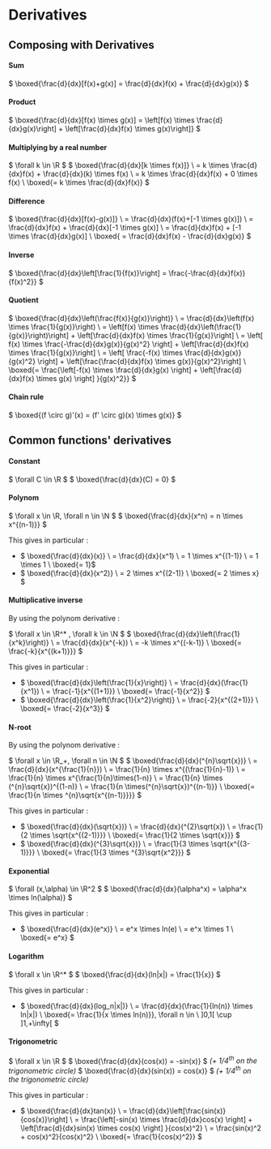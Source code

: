 # Derivatives

## Composing with Derivatives

#### Sum

$ \boxed{\frac{d}{dx}[f(x)+g(x)] = \frac{d}{dx}f(x) + \frac{d}{dx}g(x)} $

#### Product

$ \boxed{\frac{d}{dx}[f(x) \times g(x)] = \left[f(x) \times \frac{d}{dx}g(x)\right] + \left[\frac{d}{dx}f(x) \times g(x)\right]} $

#### Multiplying by a real number

$ \forall k \in \R $
$ \boxed{\frac{d}{dx}[k \times f(x)]}
\\ = k \times \frac{d}{dx}f(x) + \frac{d}{dx}(k) \times f(x)
\\ = k \times \frac{d}{dx}f(x) + 0 \times f(x)
\\ \boxed{= k \times \frac{d}{dx}f(x)} $

#### Difference

$ \boxed{\frac{d}{dx}[f(x)-g(x)]}
\\ = \frac{d}{dx}(f(x)+[-1 \times g(x)])
\\ = \frac{d}{dx}f(x) + \frac{d}{dx}[-1 \times g(x)]
\\ = \frac{d}{dx}f(x) + [-1 \times \frac{d}{dx}g(x)]
\\ \boxed{ = \frac{d}{dx}f(x) - \frac{d}{dx}g(x)} $

#### Inverse

$ \boxed{\frac{d}{dx}\left[\frac{1}{f(x)}\right] = \frac{-\frac{d}{dx}f(x)}{f(x)^2}} $

#### Quotient

$ \boxed{\frac{d}{dx}\left(\frac{f(x)}{g(x)}\right)}
\\ = \frac{d}{dx}\left(f(x) \times \frac{1}{g(x)}\right)
\\ = \left[f(x) \times \frac{d}{dx}\left(\frac{1}{g(x)}\right)\right] +  \left[\frac{d}{dx}f(x) \times \frac{1}{g(x)}\right]
\\ = \left[ f(x) \times \frac{-\frac{d}{dx}g(x)}{g(x)^2} \right] + \left[\frac{d}{dx}f(x) \times \frac{1}{g(x)}\right]
\\ = \left[ \frac{-f(x) \times \frac{d}{dx}g(x)}{g(x)^2} \right] + \left[\frac{\frac{d}{dx}f(x) \times g(x)}{g(x)^2}\right]
\\ \boxed{= \frac{\left[-f(x) \times \frac{d}{dx}g(x) \right] + \left[\frac{d}{dx}f(x) \times g(x) \right] }{g(x)^2}}
 $

#### Chain rule

$ \boxed{(f \circ g)'(x) = (f' \circ g)(x) \times g(x)} $

## Common functions' derivatives

#### Constant

$ \forall C \in \R $
$ \boxed{\frac{d}{dx}(C) = 0} $

#### Polynom

$ \forall x \in \R, \forall n \in \N $
$ \boxed{\frac{d}{dx}(x^n) = n \times x^{(n-1)}} $

This gives in particular :

* $ \boxed{\frac{d}{dx}(x)}
\\ = \frac{d}{dx}(x^1)
\\ = 1 \times x^{(1-1)}
\\ = 1 \times 1
\\ \boxed{= 1}$
* $ \boxed{\frac{d}{dx}(x^2)}
\\ = 2 \times x^{(2-1)}
\\ \boxed{= 2 \times x} $

#### Multiplicative inverse

By using the polynom derivative :

$ \forall x \in \R^* , \forall k \in \N $
$ \boxed{\frac{d}{dx}\left(\frac{1}{x^k}\right)}
\\ = \frac{d}{dx}(x^{-k})
\\ = -k \times x^{(-k-1)}
\\ \boxed{= \frac{-k}{x^{(k+1)}}} $

This gives in particular :

* $ \boxed{\frac{d}{dx}\left(\frac{1}{x}\right)}
\\ = \frac{d}{dx}(\frac{1}{x^1})
\\ = \frac{-1}{x^{(1+1)}}
\\ \boxed{= \frac{-1}{x^2}} $
* $ \boxed{\frac{d}{dx}\left(\frac{1}{x^2}\right)}
\\ = \frac{-2}{x^{(2+1)}}
\\ \boxed{= \frac{-2}{x^3}} $

#### N-root

By using the polynom derivative :

$ \forall x \in \R_+, \forall n \in \N $
$ \boxed{\frac{d}{dx}(^{n}\sqrt{x})}
\\ = \frac{d}{dx}(x^{\frac{1}{n}})
\\ = \frac{1}{n} \times x^{(\frac{1}{n}-1)}
\\ = \frac{1}{n} \times x^{\frac{1}{n}\times(1-n)}
\\ = \frac{1}{n} \times (^{n}\sqrt{x})^{(1-n)}
\\ = \frac{1}{n \times(^{n}\sqrt{x})^{(n-1)}}
\\ \boxed{= \frac{1}{n \times ^{n}\sqrt{x^{(n-1)}}}} $

This gives in particular :

* $ \boxed{\frac{d}{dx}(\sqrt{x})}
\\ = \frac{d}{dx}(^{2}\sqrt{x})
\\ = \frac{1}{2 \times \sqrt{x^{(2-1)}}}
\\ \boxed{= \frac{1}{2 \times \sqrt{x}}} $
* $ \boxed{\frac{d}{dx}(^{3}\sqrt{x})}
\\ = \frac{1}{3 \times \sqrt{x^{(3-1)}}}
\\ \boxed{= \frac{1}{3 \times ^{3}\sqrt{x^2}}} $

#### Exponential

$ \forall (x,\alpha) \in \R^2 $
$ \boxed{\frac{d}{dx}(\alpha^x) = \alpha^x \times ln(\alpha)} $

This gives in particular :

* $ \boxed{\frac{d}{dx}(e^x)}
\\ = e^x \times ln(e)
\\ = e^x \times 1
\\ \boxed{= e^x} $

#### Logarithm

$ \forall x \in \R^* $
$ \boxed{\frac{d}{dx}(ln|x|) = \frac{1}{x}} $

This gives in particular :

* $ \boxed{\frac{d}{dx}(log_n|x|)}
\\ = \frac{d}{dx}(\frac{1}{ln(n)} \times ln|x|)
\\ \boxed{= \frac{1}{x \times ln(n)}}, \forall n \in \  ]0,1[ \cup ]1,+\infty[ $

#### Trigonometric

$ \forall x \in \R $
$ \boxed{\frac{d}{dx}(cos(x)) = -sin(x)} $ *(+ 1/4<sup>th</sup> on the trigonometric circle)*
$ \boxed{\frac{d}{dx}(sin(x)) = cos(x)} $ *(+ 1/4<sup>th</sup> on the trigonometric circle)*

This gives in particular :

* $ \boxed{\frac{d}{dx}tan(x)}
\\ = \frac{d}{dx}\left[\frac{sin(x)}{cos(x)}\right]
\\ = \frac{\left[-sin(x) \times \frac{d}{dx}cos(x) \right] + \left[\frac{d}{dx}sin(x) \times cos(x) \right] }{cos(x)^2}
\\ = \frac{sin(x)^2 + cos(x)^2}{cos(x)^2}
\\ \boxed{= \frac{1}{cos(x)^2}} $
